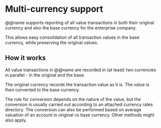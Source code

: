 # Multi-currency support

@@name supports reporting of all value transactions in both their original currency and also the base currency for the enterprise company.

This allows easy consolidation of all transaction values in the base currency, while preserving the original values.

## How it works

All value transactions in @@name are recorded in (at least) two currencies in parallel - in the original and the base.

The original currency records the transaction value as it is.
The value is then converted to the base currency.

The rule for conversion depends on the nature of the value, but the conversion is usually carried out according to an attached currency rates directory.
The conversion can also be performed based on average valuation of an account in original vs base currency.
Other methods might also apply.
